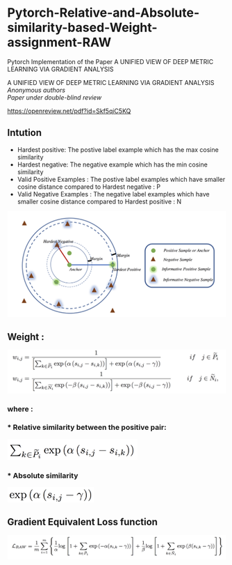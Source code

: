 # Pytorch-Relative-and-Absolute-similarity-based-Weight-assignment-RAW
Pytorch Implementation of the Paper A UNIFIED VIEW OF DEEP METRIC LEARNING VIA GRADIENT ANALYSIS
 
A UNIFIED VIEW OF DEEP METRIC LEARNING VIA GRADIENT ANALYSIS
*Anonymous authors  
Paper under double-blind review*

https://openreview.net/pdf?id=Skf5qiC5KQ


## Intution
* Hardest positive: The postive label example which has the max cosine similarity 
* Hardest negative: The negative example which has the min cosine similarity 
* Valid Positive Examples : The postive label examples which have smaller cosine distance compared to Hardest negative : P
* Valid Negative Examples : The negative label examples which have smaller cosine distance compared to Hardest positive : N

![Visualization](https://github.com/ppriyank/Pytorch-Relative-and-Absolute-similarity-based-Weight-assignment-RAW/blob/master/Screen%20Shot%202019-10-21%20at%203.11.28%20AM.png)

## Weight : 

![Weights](https://github.com/ppriyank/Pytorch-Relative-and-Absolute-similarity-based-Weight-assignment-RAW/blob/master/Screen%20Shot%202019-10-21%20at%203.16.17%20AM.png)

### where :
### * Relative similarity between the positive pair:
   <img src="https://github.com/ppriyank/Pytorch-Relative-and-Absolute-similarity-based-Weight-assignment-RAW/blob/master/Screen%20Shot%202019-10-21%20at%203.24.26%20AM.png" width="300">

### * Absolute similarity
   <img src="https://github.com/ppriyank/Pytorch-Relative-and-Absolute-similarity-based-Weight-assignment-RAW/blob/master/Screen%20Shot%202019-10-21%20at%203.27.02%20AM.png" width="200">
    
    
## Gradient Equivalent Loss function 

![loss](https://github.com/ppriyank/Pytorch-Relative-and-Absolute-similarity-based-Weight-assignment-RAW/blob/master/Screen%20Shot%202019-10-21%20at%203.23.03%20AM.png)





